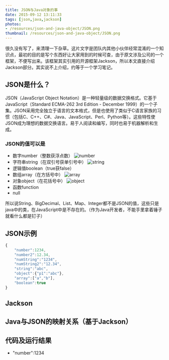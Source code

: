 ```yaml
---
title: JSON与Java对象的事
date: 2015-09-12 13:11:33
tags: [json,java,jackson]
photos:
- /resources/json-and-java-object/JSON.png
thumbnail: /resources/json-and-java-object/JSON.png
---
```


很久没有写了，来清理一下杂草。这片文字是团队内其他小伙伴经常混淆的一个知识点，最初的目的是写个东西好让大家用到的时候可查，由于原文涉及公司的一个框架，不便写出来。该框架其实引用的开源框架Jackson，所以本文直接介绍Jackson部分。其实说不上介绍，约等于一个学习笔记。
<!--more-->


## JSON是什么？
JSON（JavaScript Object Notation）是一种轻量级的数据交换格式。它基于JavaScript（Standard ECMA-262 3rd Edition - December 1999）的一个子集。JSON采用完全独立于语言的文本格式，但是也使用了类似于C语言家族的习惯（包括C、C++、C#、Java、JavaScript、Perl、Python等）。这些特性使JSON成为理想的数据交换语言。易于人阅读和编写，同时也易于机器解析和生成。

### JSON的值可以是
* 数字number（整数获浮点数）
![number](/resources/json-and-java-object/number.PNG)
* 字符串string（在双引号获单引号中）
![string](/resources/json-and-java-object/string.PNG)
* 逻辑值boolean（true获false）
* 数组array（在方括号中）
![array](/resources/json-and-java-object/array.PNG)
* 对象object（在花括号中）
![object](/resources/json-and-java-object/object.PNG)
* 函数function
* null

所以说String、BigDecimal、List、Map、Integer都不是JSON的值，这些只是java中的类，在JavaScript中是不存在的。（作为Java开发者，不能手里拿着锤子就看什么都是钉子）

## JSON示例
```JavaScript
{
    "number":1234,
    "number2":12.34,
    "numString":"1234",
    "numString2":"12.34",
    "string":"abc",
    "object":{"p1":"abc"},
    "array":["a","b"],
    "boolean":true
}
```

## Jackson
## Java与JSON的映射关系（基于Jackson）
## 代码及运行结果

* "number":1234
<!-- indicate-the-source -->
